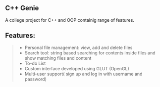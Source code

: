 ## C++ Genie

A college project for C++ and OOP containig range of features.

## Features:
> - Personal file management: view, add and delete files
> - Search tool: string based searching for contents inside files and show matching files and content
> - To-do List
> - Custom interface developed using GLUT (OpenGL)
> - Multi-user support( sign up and log in with username and password)
